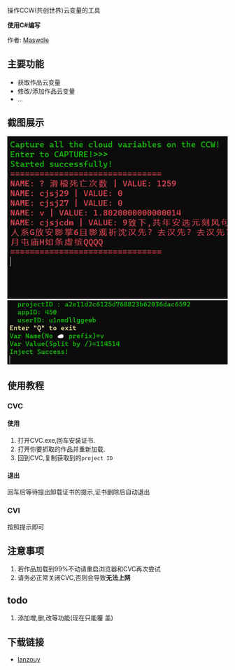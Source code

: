 
操作CCW(共创世界)云变量的工具

**使用C#编写**

作者: [Maswdle](https://github.com/Maswdle)

## 主要功能

- 获取作品云变量
- 修改/添加作品云变量
- ...

## 截图展示

![CVC](./c1.png)
![CVI](./c2.png)

## 使用教程

### CVC

#### 使用
1. 打开CVC.exe,回车安装证书.
2. 打开你要抓取的作品并重新加载.
3. 回到CVC,复制获取到的`project ID`

#### 退出

回车后等待提出卸载证书的提示,证书删除后自动退出

### CVI

按照提示即可

## 注意事项

1. 若作品加载到99%不动请重启浏览器和CVC再次尝试
2. 请务必正常关闭CVC,否则会导致**无法上网**

## todo

1. 添加增,删,改等功能(现在只能覆    盖)



## 下载链接

- [lanzouy](https://maswdle.lanzouy.com/iSFBH0w4vspg)
